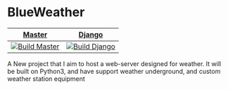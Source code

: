 # BlueWeather

| [Master]              | [Django]              |
|-----------------------|-----------------------|
| [![Build Master]][bd] | [![Build Django]][bd] |

[Build Master]: https://github.drone.home.benscraft.info/api/badges/ttocsneb/BlueWeather/status.svg?ref=refs/heads/master
[Build Django]: https://github.drone.home.benscraft.info/api/badges/ttocsneb/BlueWeather/status.svg?ref=refs/heads/django
[bd]: https://github.drone.home.benscraft.info/ttocsneb/BlueWeather

[Master]: https://github.com/ttocsneb/BlueWeather/
[Django]: https://github.com/ttocsneb/BlueWeather/tree/django

A New project that I aim to host a web-server designed for weather.  It will be built on Python3, and have support weather underground, and custom weather station equipment
